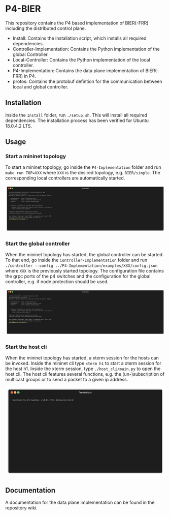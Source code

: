 # P4-BIER

This repository contains the P4 based implementation of BIER(-FRR) including the distributed control plane.

* Install: Contains the installation script, which installs all required dependencies.
* Controller-Implementation: Contains the Python implementation of the global Controller.
* Local-Controller: Contains the Python implementation of the local controller. 
* P4-Implementation: Contains the data plane implementation of BIER(-FRR) in P4.
* protos: Contains the protobuf defintion for the communication between local and global controller. 

## Installation

Inside the `Install` folder, run `./setup.sh`. This will install all required dependencies. The installation process has been verified for Ubuntu 18.0.4.2 LTS.

## Usage

### Start a mininet topology

To start a mininet topology, go inside the `P4-Implementation` folder and run `make run TOP=XXX` where `XXX` is the desired topology, e.g. `BIER/simple`. The corresponding local controllers are automatically started.

![](gifs/mininet.gif)

### Start the global controller 

When the mininet topology has started, the global controller can be started. To that end, go inside the `Controller-Implementation` folder and run `./controller --config ../P4-Implementation/examples/XXX/config.json` where `XXX` is the previously started topology. The configuration file contains the grpc ports of the p4 switches and the configuration for the global controller, e.g. if node protection should be used.

![](gifs/controller.gif)

### Start the host cli

When the mininet topology has started, a xterm session for the hosts can be invoked. Inside the mininet cli type `xterm h1` to start a xterm session for the host h1. Inside the xterm session, type `./host_cli/main.py` to open the host cli. The host cli features several functions, e.g. the (un-)subscription of multicast groups or to send a packet to a given ip address.

![](gifs/host_cli.gif)

## Documentation

A documentation for the data plane implementation can be found in the repository wiki.

